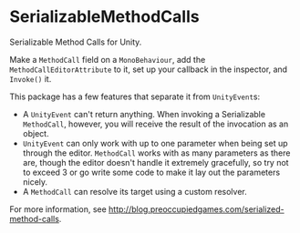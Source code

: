 # SerializableMethodCalls
Serializable Method Calls for Unity. 

Make a `MethodCall` field on a `MonoBehaviour`, add the `MethodCallEditorAttribute` to it, set up your callback in the inspector, and `Invoke()` it.

This package has a few features that separate it from `UnityEvent`s:

- A `UnityEvent` can't return anything. When invoking a Serializable `MethodCall`, however, you will receive the result of the invocation as an object.
- `UnityEvent` can only work with up to one parameter when being set up through the editor. `MethodCall` works with as many parameters as there are, though the editor doesn't handle it extremely gracefully, so try not to exceed 3 or go write some code to make it lay out the parameters nicely.
- A `MethodCall` can resolve its target using a custom resolver.

For more information, see http://blog.preoccupiedgames.com/serialized-method-calls.
